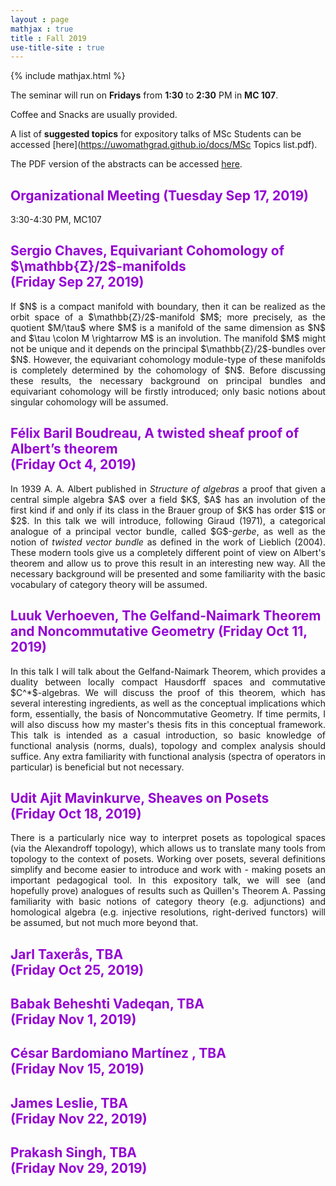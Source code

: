 ```yaml
---
layout : page
mathjax : true
title : Fall 2019
use-title-site : true
---
```

{% include mathjax.html %}

The seminar will run on **Fridays** from **1:30** to **2:30** PM in **MC 107**. 

Coffee and Snacks are usually provided. 

A list of **suggested topics** for expository talks of MSc Students can be accessed [here](https://uwomathgrad.github.io/docs/MSc Topics list.pdf).

The PDF version of the abstracts can be accessed [here](https://uwomathgrad.github.io/docs/main.pdf).

<h2 style="color:darkviolet"> Organizational Meeting (Tuesday Sep 17, 2019) </h2>

3:30-4:30 PM, MC107

<h2 style="color:darkviolet"> Sergio Chaves, Equivariant Cohomology of $\mathbb{Z}/2$-manifolds <br/> (Friday Sep 27, 2019) </h2>
<p style='text-align: justify;'>
If $N$ is a compact manifold with boundary, then it can be realized as the orbit space of a $\mathbb{Z}/2$-manifold $M$; more precisely, as the quotient $M/\tau$ where $M$ is a manifold of the same dimension as $N$ and $\tau \colon M \rightarrow M$ is an involution. The manifold $M$ might not be unique and it depends on the principal $\mathbb{Z}/2$-bundles over $N$. However, the equivariant cohomology module-type of these manifolds is completely determined by the cohomology of $N$. Before discussing these results, the necessary background on principal bundles and equivariant cohomology will be firstly introduced; only basic notions about singular cohomology will be assumed.
</p>


<h2 style="color:darkviolet"> Félix Baril Boudreau, A twisted sheaf proof of Albert’s theorem <br/> (Friday Oct 4, 2019) </h2>
<p style='text-align: justify;'>
  In 1939 A. A. Albert published in <i>Structure of algebras</i> a proof that given a central simple algebra $A$ over a field $K$, $A$ has an involution of the first kind if and only if its class in the Brauer group of $K$ has order $1$ or $2$.
In this talk we will introduce, following Giraud (1971), a categorical analogue of a principal vector bundle, called $G$-<i>gerbe</i>, as well as the notion of <i>twisted vector bundle</i> as defined in the work of Lieblich (2004).
These modern tools give us a completely different point of view on Albert's theorem and allow us to prove this result in an interesting new way. All the necessary background will be presented and some familiarity with the basic vocabulary of category theory will be assumed.
</p>

<h2 style="color:darkviolet"> Luuk Verhoeven, The Gelfand-Naimark Theorem and Noncommutative Geometry (Friday Oct 11, 2019) </h2>
<p style='text-align: justify;'>
  In this talk I will talk about the Gelfand-Naimark Theorem, which provides a duality between locally compact Hausdorff spaces and commutative $C^*$-algebras. We will discuss the proof of this theorem, which has several interesting ingredients, as well as the conceptual implications which form, essentially, the basis of Noncommutative Geometry. If time permits, I will also discuss how my master's thesis fits in this conceptual framework.
This talk is intended as a casual introduction, so basic knowledge of functional analysis (norms, duals), topology and complex analysis should suffice. Any extra familiarity with functional analysis (spectra of operators in particular) is beneficial but not necessary.
</p>

<h2 style="color:darkviolet"> Udit Ajit Mavinkurve, Sheaves on Posets <br/> (Friday Oct 18, 2019) </h2>
<p style='text-align: justify;'>
  There is a particularly nice way to interpret posets as topological spaces (via the Alexandroff topology), which allows us to translate many tools from topology to the context of posets. Working over posets, several definitions simplify and become easier to introduce and work with - making posets an important pedagogical tool. In this expository talk, we will see (and hopefully prove) analogues of results such as Quillen's Theorem A. Passing familiarity with basic notions of category theory (e.g. adjunctions) and homological algebra (e.g. injective resolutions, right-derived functors) will be assumed, but not much more beyond that.
</p>

<h2 style="color:darkviolet"> Jarl Taxerås, TBA <br/> (Friday Oct 25, 2019) </h2>

<h2 style="color:darkviolet"> Babak Beheshti Vadeqan, TBA  <br/> (Friday Nov 1, 2019) </h2>

<h2 style="color:darkviolet"> César Bardomiano Martínez , TBA <br/> (Friday Nov 15, 2019) </h2>

<h2 style="color:darkviolet"> James Leslie, TBA <br/> (Friday Nov 22, 2019) </h2>

<h2 style="color:darkviolet"> Prakash Singh, TBA <br/> (Friday Nov 29, 2019) </h2>

